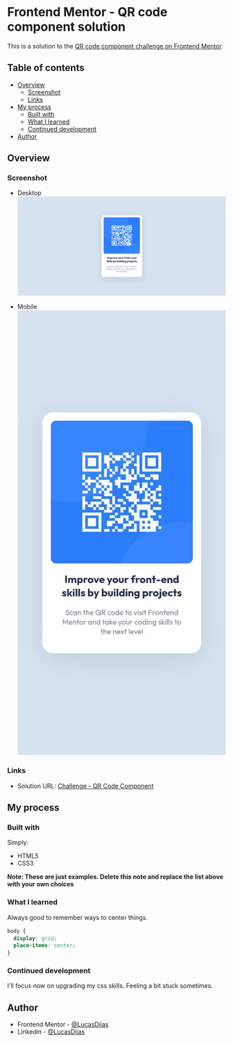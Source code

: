 # Frontend Mentor - QR code component solution

This is a solution to the [QR code component challenge on Frontend Mentor](https://www.frontendmentor.io/challenges/qr-code-component-iux_sIO_H).

## Table of contents

- [Overview](#overview)
  - [Screenshot](#screenshot)
  - [Links](#links)
- [My process](#my-process)
  - [Built with](#built-with)
  - [What I learned](#what-i-learned)
  - [Continued development](#continued-development)
- [Author](#author)

## Overview

### Screenshot

- Desktop
  ![](./screenshot-desktop.png)

- Mobile
  ![](./screenshot-mobile.png)

### Links

- Solution URL: [Challenge - QR Code Component](https://lucasdiias.github.io/challenges-qr-code-component/)

## My process

### Built with

Simply:

- HTML5
- CSS3

**Note: These are just examples. Delete this note and replace the list above with your own choices**

### What I learned

Always good to remember ways to center things.

```css
body {
  display: grid;
  place-items: center;
}
```

### Continued development

I'll focus now on upgrading my css skills. Feeling a bit stuck sometimes.

## Author

- Frontend Mentor - [@LucasDiias](https://www.frontendmentor.io/profile/LucasDiias)
- Linkedin - [@LucasDiias](https://www.linkedin.com/in/lucasdiias/)
